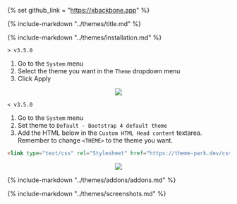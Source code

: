 {% set github_link = "https://xbackbone.app" %}

{% include-markdown "../themes/title.md" %}

{% include-markdown "../themes/installation.md" %}

`> v3.5.0`

1. Go to the `System` menu
2. Select the theme you want in the `Theme` dropdown menu
3. Click Apply

<p align="center">  
<a href="../site_assets/{{ page.title.split()[0].lower() }}/dropdown.png"><img src="/site_assets/{{ page.title.split()[0].lower() }}/dropdown.png"></img></a>
</p>

`< v3.5.0`

1. Go to the `System` menu
2. Set theme to `Default - Bootstrap 4 default theme`
3. Add the HTML below in the `Custom HTML Head content` textarea. Remember to change `<THEME>` to the theme you want.

```html
<link type="text/css" rel="Stylesheet" href="https://theme-park.dev/css/base/xbackbone/<THEME>.css"/>
```

<p align="center">  
<a href="../site_assets/{{ page.title.split()[0].lower() }}/system_settings.png"><img src="/site_assets/{{ page.title.split()[0].lower() }}/system_settings.png"></img></a>
</p>

{% include-markdown "../themes/addons/addons.md" %}

{% include-markdown "../themes/screenshots.md" %}